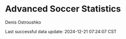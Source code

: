 # Advanced Soccer Statistics
Denis Ostroushko

<!-- gfm -->

Last successful data update: 2024-12-21 07:24:07 CST
